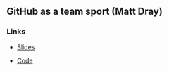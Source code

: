 ## GitHub as a team sport (Matt Dray)

### Links

- [Slides](https://the-strategy-unit.github.io/data_science/presentations/2024-11-22_github-team-sport-rpysoc/)

- [Code](https://github.com/The-Strategy-Unit/data_science/tree/main/presentations/2024-11-22_github-team-sport-rpysoc)
